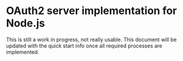 # OAuth2 server implementation for Node.js

This is still a work in progress, not really usable.
This document will be updated with the quick start info once all required processes are implemented.